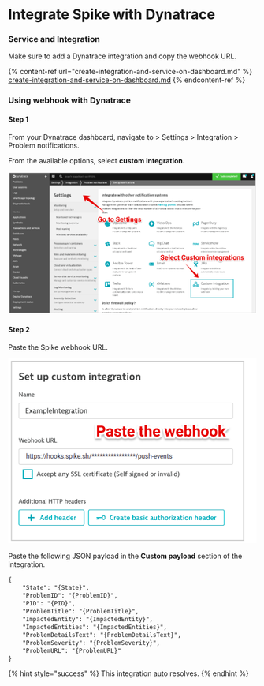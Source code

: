 # Integrate Spike with Dynatrace

### Service and Integration

Make sure to add a Dynatrace integration and copy the webhook URL.

{% content-ref url="create-integration-and-service-on-dashboard.md" %}
[create-integration-and-service-on-dashboard.md](create-integration-and-service-on-dashboard.md)
{% endcontent-ref %}



### Using webhook with Dynatrace

#### Step 1

From your Dynatrace dashboard, navigate to > Settings > Integration > Problem notifications.

From the available options, select **custom integration.**

![](<../.gitbook/assets/image (97).png>)



#### Step 2

Paste the Spike webhook URL.

![](<../.gitbook/assets/image (99).png>)

Paste the following JSON payload in the **Custom payload** section of the integration.

```
{
    "State": "{State}",
    "ProblemID": "{ProblemID}",
    "PID": "{PID}",
    "ProblemTitle": "{ProblemTitle}",
    "ImpactedEntity": "{ImpactedEntity}",
    "ImpactedEntities": "{ImpactedEntities}",
    "ProblemDetailsText": "{ProblemDetailsText}",
    "ProblemSeverity": "{ProblemSeverity}",
    "ProblemURL": "{ProblemURL}"
}
```



{% hint style="success" %}
This integration auto resolves.
{% endhint %}

